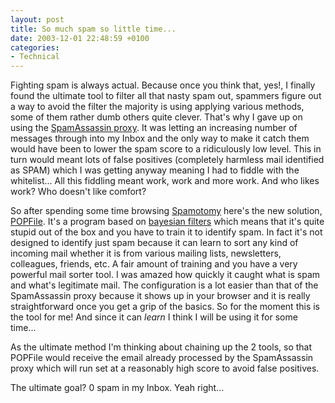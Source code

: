 ```yaml
---
layout: post
title: So much spam so little time...
date: 2003-12-01 22:48:59 +0100
categories:
- Technical
---
```

Fighting spam is always actual. Because once you think that, yes!, I finally found the ultimate tool to filter all that nasty spam out, spammers figure out a way to avoid the filter the majority is using applying various methods, some of them rather dumb others quite clever. That's why I gave up on using the <a href="http://www.statalabs.com/products/saproxy/overview.php">SpamAssassin proxy</a>. It was letting an increasing number of messages through into my Inbox and the only way to make it catch them would have been to lower the spam score to a ridiculously low level. This in turn would meant lots of false positives (completely harmless mail identified as SPAM) which I was getting anyway meaning I had to fiddle with the whitelist... All this fiddling meant work, work and more work. And who likes work? Who doesn't like comfort?

So after spending some time browsing <a href="http://www.spamotomy.com" title="Spamotomy: Cutting junk mail out of your life">Spamotomy</a> here's the new solution, <a href="http://popfile.sourceforge.net">POPFile</a>. It's a program based on <a href="http://www.paulgraham.com/better.html">bayesian filters</a> which means that it's quite stupid out of the box and you have to train it to identify spam. In fact it's not designed to identify just spam because it can learn to sort any kind of incoming mail whether it is from various mailing lists, newsletters, colleagues, friends, etc. A fair amount of training and you have a very powerful mail sorter tool. I was amazed how quickly it caught what is spam and what's legitimate mail. The configuration is a lot easier than that of the SpamAssassin proxy because it shows up in your browser and it is really straightforward once you get a grip of the basics. So for the moment this is the tool for me! And since it can <i>learn</i> I think I will be using it for some time...

As the ultimate method I'm thinking about chaining up the 2 tools, so that POPFile would receive the email already processed by the SpamAssassin proxy which will run set at a reasonably high score to avoid false positives.

The ultimate goal? 0 spam in my Inbox. Yeah right...

